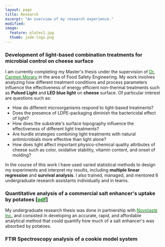 ```yaml
---
layout: page
title: Research
excerpt: "An overview of my research experience."
modified: 
image: 
  feature: plates1.jpg
  thumb: jade-logo.png
---
```


### Development of light-based combination treatments for microbial control on cheese surface

I am currently completing my Master's thesis under the supervision of [<span style="color:green">Dr. Carmen Moraru</span>](http://blogs.cornell.edu/morarulab/) in the area of Food Safety Engineering. My work involves analyzing how different treatment conditions and process parameters influence the effectiveness of energy efficient non-thermal treatments such as **Pulsed Light** and **LED blue light** on **cheese** surface. Of particular interest are questions such as:  
+ How do different microorganisms respond to light-based treatments?  
+ Does the presence of LDPE-packaging diminish the bactericidal effect of light?  
+ How does the substrate's surface topography influence the effectiveness of different light treatments?  
+ Are hurdle strategies combining light treatments with natural antimicrobials more effective than light alone?  
+ How does light affect important physico-chemical quality attributes of cheese such as color, oxidative stability, vitamin content, and onset of molding?  

In the course of this work I have used varied statistical methods to design my experiments and interpret my results, including **multiple linear regression** and **survival analysis**. I also trained, managed, and mentored 6 undergraduate research assistants individually and in teams.  


### Quantitative analysis of a commercial salt enhancer's uptake by potatoes [[<span style="color:green">pdf</span>](https://dl.dropboxusercontent.com/u/51364198/Research%20Report_Jade%20Proulx.pdf)]

My undergraduate research thesis was done in partnership with [<span style="color:green">Novotaste Inc.</span>](http://www.novotaste.com) and consisted in developing an accurate, rapid, and affordable analytical method that could quantify how much of a salt enhancer's was absorbed by potatoes.  

### FTIR Spectroscopy analysis of a cookie model system
